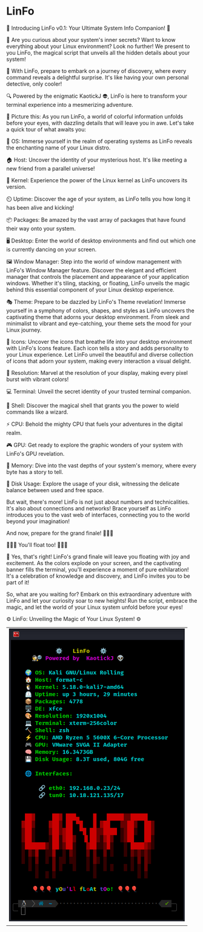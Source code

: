 # LinFo
 🌟 Introducing LinFo v0.1: Your Ultimate System Info Companion! 🌟

🔮 Are you curious about your system's inner secrets? Want to know everything about your Linux environment? Look no further! We present to you LinFo, the magical script that unveils all the hidden details about your system!

🌈 With LinFo, prepare to embark on a journey of discovery, where every command reveals a delightful surprise. It's like having your own personal detective, only cooler!

🔍 Powered by the enigmatic KaotickJ 👽, LinFo is here to transform your terminal experience into a mesmerizing adventure.

🏰 Picture this: As you run LinFo, a world of colorful information unfolds before your eyes, with dazzling details that will leave you in awe. Let's take a quick tour of what awaits you:

🐧 OS: Immerse yourself in the realm of operating systems as LinFo reveals the enchanting name of your Linux distro.

🏠 Host: Uncover the identity of your mysterious host. It's like meeting a new friend from a parallel universe!

🌽 Kernel: Experience the power of the Linux kernel as LinFo uncovers its version.

⏲️ Uptime: Discover the age of your system, as LinFo tells you how long it has been alive and kicking!

📦 Packages: Be amazed by the vast array of packages that have found their way onto your system.

🖥️ Desktop: Enter the world of desktop environments and find out which one is currently dancing on your screen.

🖼️ Window Manager: Step into the world of window management with LinFo's Window Manager feature. Discover the elegant and efficient manager that controls the placement and appearance of your application windows. Whether it's tiling, stacking, or floating, LinFo unveils the magic behind this essential component of your Linux desktop experience.

🎭 Theme: Prepare to be dazzled by LinFo's Theme revelation! Immerse yourself in a symphony of colors, shapes, and styles as LinFo uncovers the captivating theme that adorns your desktop environment. From sleek and minimalist to vibrant and eye-catching, your theme sets the mood for your Linux journey.

🎨 Icons: Uncover the icons that breathe life into your desktop environment with LinFo's Icons feature. Each icon tells a story and adds personality to your Linux experience. Let LinFo unveil the beautiful and diverse collection of icons that adorn your system, making every interaction a visual delight.

📐 Resolution: Marvel at the resolution of your display, making every pixel burst with vibrant colors!

💻 Terminal: Unveil the secret identity of your trusted terminal companion.

🔨 Shell: Discover the magical shell that grants you the power to wield commands like a wizard.

⚡️ CPU: Behold the mighty CPU that fuels your adventures in the digital realm.

🎮 GPU: Get ready to explore the graphic wonders of your system with LinFo's GPU revelation.

🧠 Memory: Dive into the vast depths of your system's memory, where every byte has a story to tell.

💾 Disk Usage: Explore the usage of your disk, witnessing the delicate balance between used and free space.

But wait, there's more! LinFo is not just about numbers and technicalities. It's also about connections and networks! Brace yourself as LinFo introduces you to the vast web of interfaces, connecting you to the world beyond your imagination!

And now, prepare for the grand finale! 🎉🎉🎉

🎈🎈🎈 You'll float too! 🎈🎈🎈

🌟 Yes, that's right! LinFo's grand finale will leave you floating with joy and excitement. As the colors explode on your screen, and the captivating banner fills the terminal, you'll experience a moment of pure exhilaration! It's a celebration of knowledge and discovery, and LinFo invites you to be part of it!

So, what are you waiting for? Embark on this extraordinary adventure with LinFo and let your curiosity soar to new heights! Run the script, embrace the magic, and let the world of your Linux system unfold before your eyes!

⚙️ LinFo: Unveiling the Magic of Your Linux System! ⚙️

|       |
| ----- |
| ![LinFo. Unveiling the Magic of Your Linux System!](LinFo.png) |
|       |